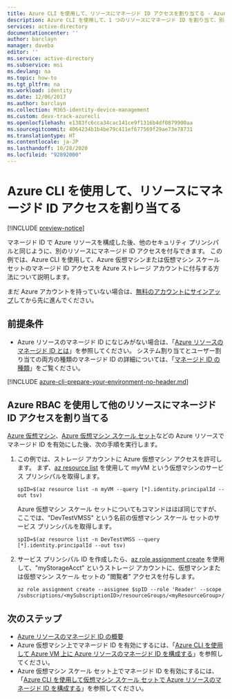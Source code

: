 ```yaml
---
title: Azure CLI を使用して、リソースにマネージド ID アクセスを割り当てる - Azure AD
description: Azure CLI を使用して、1 つのリソースにマネージド ID を割り当て、別のリソースにアクセスを割り当てる方法について、ステップ バイ ステップで説明します。
services: active-directory
documentationcenter: ''
author: barclayn
manager: daveba
editor: ''
ms.service: active-directory
ms.subservice: msi
ms.devlang: na
ms.topic: how-to
ms.tgt_pltfrm: na
ms.workload: identity
ms.date: 12/06/2017
ms.author: barclayn
ms.collection: M365-identity-device-management
ms.custom: devx-track-azurecli
ms.openlocfilehash: e1383fc6cca34cac141ce9f1316b4df0879900aa
ms.sourcegitcommit: 4064234b1b4be79c411ef677569f29ae73e78731
ms.translationtype: HT
ms.contentlocale: ja-JP
ms.lasthandoff: 10/28/2020
ms.locfileid: "92892000"
---
```

# <a name="assign-a-managed-identity-access-to-a-resource-using-azure-cli"></a>Azure CLI を使用して、リソースにマネージド ID アクセスを割り当てる

[!INCLUDE [preview-notice](../../../includes/active-directory-msi-preview-notice.md)]

マネージド ID で Azure リソースを構成した後、他のセキュリティ プリンシパルと同じように、別のリソースにマネージド ID アクセスを付与できます。 この例では、Azure CLI を使用して、Azure 仮想マシンまたは仮想マシン スケール セットのマネージド ID アクセスを Azure ストレージ アカウントに付与する方法について説明します。

まだ Azure アカウントを持っていない場合は、[無料のアカウントにサインアップ](https://azure.microsoft.com/free/)してから先に進んでください。

## <a name="prerequisites"></a>前提条件

- Azure リソースのマネージド ID になじみがない場合は、「[Azure リソースのマネージド ID とは](overview.md)」を参照してください。 システム割り当てとユーザー割り当ての両方の種類のマネージド ID の詳細については、「[マネージド ID の種類](overview.md#managed-identity-types)」をご覧ください。

[!INCLUDE [azure-cli-prepare-your-environment-no-header.md](../../../includes/azure-cli-prepare-your-environment-no-header.md)]

## <a name="use-azure-rbac-to-assign-a-managed-identity-access-to-another-resource"></a>Azure RBAC を使用して他のリソースにマネージド ID アクセスを割り当てる

[Azure 仮想マシン](qs-configure-cli-windows-vm.md)、[Azure 仮想マシン スケール セット](qs-configure-cli-windows-vmss.md)などの Azure リソースでマネージド ID を有効にした後、次の手順を実行します。 

1. この例では、ストレージ アカウントに Azure 仮想マシン アクセスを許可します。 まず、[az resource list](/cli/azure/resource/#az-resource-list) を使用して myVM という仮想マシンのサービス プリンシパルを取得します。

   ```azurecli-interactive
   spID=$(az resource list -n myVM --query [*].identity.principalId --out tsv)
   ```
   Azure 仮想マシン スケール セットについてもコマンドはほぼ同じですが、ここでは、"DevTestVMSS" という名前の仮想マシン スケール セットのサービス プリンシパルを取得します。
   
   ```azurecli-interactive
   spID=$(az resource list -n DevTestVMSS --query [*].identity.principalId --out tsv)
   ```

1. サービス プリンシパル ID を作成したら、[az role assignment create](/cli/azure/role/assignment#az-role-assignment-create) を使用して、"myStorageAcct" というストレージ アカウントに、仮想マシンまたは仮想マシン スケール セットの "閲覧者" アクセスを付与します。

   ```azurecli-interactive
   az role assignment create --assignee $spID --role 'Reader' --scope /subscriptions/<mySubscriptionID>/resourceGroups/<myResourceGroup>/providers/Microsoft.Storage/storageAccounts/myStorageAcct
   ```

## <a name="next-steps"></a>次のステップ

- [Azure リソースのマネージド ID の概要](overview.md)
- Azure 仮想マシン上でマネージド ID を有効にするには、「[Azure CLI を使用して Azure VM 上に Azure リソースのマネージド ID を構成する](qs-configure-cli-windows-vm.md)」を参照してください。
- Azure 仮想マシン スケール セット上でマネージド ID を有効にするには、「[Azure CLI を使用して仮想マシン スケール セットで Azure リソースのマネージド ID を構成する](qs-configure-cli-windows-vmss.md)」を参照してください。
